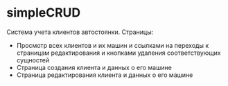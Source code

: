 # simpleCRUD
 Система учета клиентов автостоянки.
 Страницы:
- Просмотр всех клиентов и их машин и ссылками на переходы к страницам редактирования и кнопками удаления соответствующих сущностей
- Страница создания клиента и данных о его машине
- Страница редактирования клиента и данных о его машине
